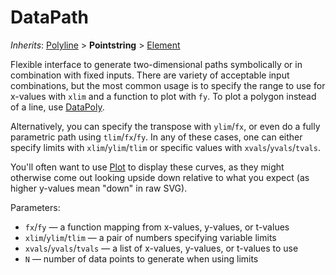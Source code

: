 # DataPath

*Inherits*: [Polyline](/docs/Polyline) > **Pointstring** > [Element](/docs/Element)

Flexible interface to generate two-dimensional paths symbolically or in combination with fixed inputs. There are variety of acceptable input combinations, but the most common usage is to specify the range to use for x-values with `xlim` and a function to plot with `fy`. To plot a polygon instead of a line, use [DataPoly](/docs/DataPoly).

Alternatively, you can specify the transpose with `ylim`/`fx`, or even do a fully parametric path using `tlim`/`fx`/`fy`. In any of these cases, one can either specify limits with `xlim`/`ylim`/`tlim` or specific values with `xvals`/`yvals`/`tvals`.

You'll often want to use [Plot](/docs/plot) to display these curves, as they might otherwise come out looking upside down relative to what you expect (as higher y-values mean "down" in raw SVG).

Parameters:
- `fx`/`fy` — a function mapping from x-values, y-values, or t-values
- `xlim`/`ylim`/`tlim` — a pair of numbers specifying variable limits
- `xvals`/`yvals`/`tvals` — a list of x-values, y-values, or t-values to use
- `N` — number of data points to generate when using limits
